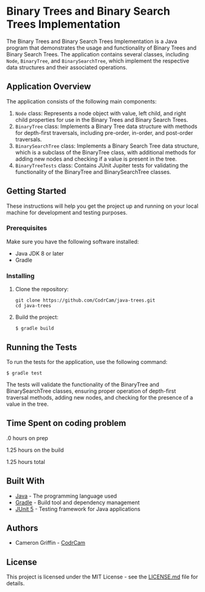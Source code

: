 # Binary Trees and Binary Search Trees Implementation

The Binary Trees and Binary Search Trees Implementation is a Java program that demonstrates the usage and functionality of Binary Trees and Binary Search Trees. The application contains several classes, including `Node`, `BinaryTree`, and `BinarySearchTree`, which implement the respective data structures and their associated operations.

## Application Overview

The application consists of the following main components:

1. `Node` class: Represents a node object with value, left child, and right child properties for use in the Binary Trees and Binary Search Trees.
2. `BinaryTree` class: Implements a Binary Tree data structure with methods for depth-first traversals, including pre-order, in-order, and post-order traversals.
3. `BinarySearchTree` class: Implements a Binary Search Tree data structure, which is a subclass of the BinaryTree class, with additional methods for adding new nodes and checking if a value is present in the tree.
4. `BinaryTreeTests` class: Contains JUnit Jupiter tests for validating the functionality of the BinaryTree and BinarySearchTree classes.

## Getting Started

These instructions will help you get the project up and running on your local machine for development and testing purposes.

### Prerequisites

Make sure you have the following software installed:

- Java JDK 8 or later
- Gradle

### Installing

1. Clone the repository:

    ```
    git clone https://github.com/CodrCam/java-trees.git
    cd java-trees
    ```

2. Build the project:

   `$ gradle build`

## Running the Tests

To run the tests for the application, use the following command:

`$ gradle test`

The tests will validate the functionality of the BinaryTree and BinarySearchTree classes, ensuring proper operation of depth-first traversal methods, adding new nodes, and checking for the presence of a value in the tree.

## Time Spent on coding problem

.0 hours on prep

1.25  hours on the build

1.25 hours total

## Built With

- [Java](https://www.oracle.com/java/) - The programming language used
- [Gradle](https://gradle.org/) - Build tool and dependency management
- [JUnit 5](https://junit.org/junit5/) - Testing framework for Java applications

## Authors

- Cameron Griffin - [CodrCam](https://github.com/CodrCam)

## License

This project is licensed under the MIT License - see the [LICENSE.md](LICENSE) file for details.